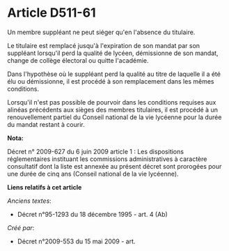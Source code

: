 # Article D511-61

Un membre suppléant ne peut siéger qu'en l'absence du titulaire.

Le titulaire est remplacé jusqu'à l'expiration de son mandat par son suppléant lorsqu'il perd la qualité de lycéen,
démissionne de son mandat, change de collège électoral ou quitte l'académie.

Dans l'hypothèse où le suppléant perd la qualité au titre de laquelle il a été élu ou démissionne, il est procédé à son
remplacement dans les mêmes conditions.

Lorsqu'il n'est pas possible de pourvoir dans les conditions requises aux alinéas précédents aux sièges des membres
titulaires, il est procédé à un renouvellement partiel du Conseil national de la vie lycéenne pour la durée du mandat restant
à courir.

**Nota:**

Décret n° 2009-627 du 6 juin 2009 article 1 : Les dispositions réglementaires instituant les commissions administratives à
caractère consultatif dont la liste est annexée au présent décret sont prorogées pour une durée de cinq ans (Conseil national
de la vie lycéenne).

**Liens relatifs à cet article**

_Anciens textes_:

  - Décret n°95-1293 du 18 décembre 1995 - art. 4 (Ab)

_Créé par_:

  - Décret n°2009-553 du 15 mai 2009 - art.
